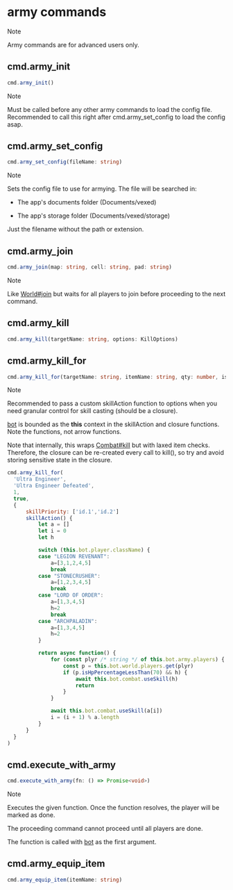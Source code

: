 # army commands

> [!NOTE]
> Army commands are for advanced users only.


## cmd.army_init

```ts
cmd.army_init()
```

> [!NOTE]
> Must be called before any other army commands to load the config file.
> Recommended to call this right after cmd.army_set_config to load the config asap.


## cmd.army_set_config

```ts
cmd.army_set_config(fileName: string)
```

> [!NOTE]
> Sets the config file to use for armying. The file will be searched in:
> 
> - The app's documents folder (Documents/vexed)
> 
> - The app's storage folder (Documents/vexed/storage)
> 
> Just the filename without the path or extension.


## cmd.army_join

```ts
cmd.army_join(map: string, cell: string, pad: string)
```

> [!NOTE]
> Like [World#join](../api-legacy/World.md#join) but waits for all players to join before proceeding to the next command.


## cmd.army_kill

```ts
cmd.army_kill(targetName: string, options: KillOptions)
```

## cmd.army_kill_for

```ts
cmd.army_kill_for(targetName: string, itemName: string, qty: number, isTemp: boolean, options: KillOptions)
```

> [!NOTE]
> Recommended to pass a custom skillAction function to options when you need granular control for skill casting (should be a closure).
> 
> [bot](/api-legacy/Bot.md) is bounded as the **this** context in the skillAction and closure functions. Note the functions, not arrow functions.
> 
> Note that internally, this wraps [Combat#kill](../api-legacy/Combat.md#kill) but with laxed item checks.
> Therefore, the closure can be re-created every call to kill(), so try and avoid storing sensitive state in the closure.
> 
> ```js
> cmd.army_kill_for(
> 	'Ultra Engineer',
> 	'Ultra Engineer Defeated',
> 	1,
> 	true,
> 	{
> 		skillPriority: ['id.1','id.2']
> 		skillAction() {
> 			let a = []
> 			let i = 0
> 			let h
> 
> 			switch (this.bot.player.className) {
> 			case "LEGION REVENANT":
> 				a=[3,1,2,4,5]
> 				break
> 			case "STONECRUSHER":
> 				a=[1,2,3,4,5]
> 				break
> 			case "LORD OF ORDER":
> 				a=[1,3,4,5]
> 				h=2
> 				break
> 			case "ARCHPALADIN":
> 				a=[1,3,4,5]
> 				h=2
> 			}
> 
> 			return async function() {
> 				for (const plyr /* string */ of this.bot.army.players) {
> 					const p = this.bot.world.players.get(plyr)
> 					if (p.isHpPercentageLessThan(70) && h) {
> 						await this.bot.combat.useSkill(h)
> 						return
> 					}
> 				}
> 
> 				await this.bot.combat.useSkill(a[i])
> 				i = (i + 1) % a.length
> 			}
> 		}
> 	}
> )
> ```


## cmd.execute_with_army

```ts
cmd.execute_with_army(fn: () => Promise<void>)
```

> [!NOTE]
> Executes the given function. Once the function resolves, the player will be marked as done.
> 
> The proceeding command cannot proceed until all players are done.
> 
> The function is called with [bot](/api-legacy/Bot.md) as the first argument.


## cmd.army_equip_item

```ts
cmd.army_equip_item(itemName: string)
```

